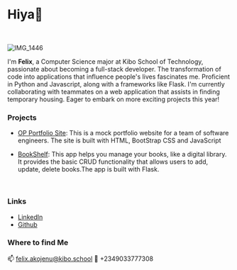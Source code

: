 # Hiya👋
<br />

![IMG_1446](https://github.com/Felix-Mauyon/Felix-Mauyon/assets/102523109/4f9eb05e-749c-481a-ad42-c1c8c85a5251)


I'm **Felix**, a Computer Science major at Kibo School of Technology, passionate about becoming a full-stack developer. The transformation of code into applications that influence people's lives fascinates me. Proficient in Python and Javascript, along with a frameworks like Flask. I'm currently collaborating with teammates on a web application that assists in finding temporary housing. Eager to embark on more exciting projects this year!
<br />

### Projects
- [OP Portfolio Site](https://felix-mauyon.github.io/OP-Portfolio-site/#):
This is a mock portfolio website for a team of software engineers. The site is built with HTML, BootStrap CSS and JavaScript

- [BookShelf](https://bookshelf-mbnb.onrender.com): This app helps you manage your books, like a digital library. It provides the basic CRUD functionality that allows users to add, update, delete books.The app is built with Flask.
<br />

### Links
- [LinkedIn](https://www.linkedin.com/in/felix-akojenu-510b81218/)
- [Github](https://github.com/Felix-Mauyon)

### Where to find Me
📫 felix.akojenu@kibo.school
📱 +2349033777308

<!--
**Felix-Mauyon/Felix-Mauyon** is a ✨ _special_ ✨ repository because its `README.md` (this file) appears on your GitHub profile.

Here are some ideas to get you started:

- 🔭 I’m currently working on ...
- 🌱 I’m currently learning ...
- 👯 I’m looking to collaborate on ...
- 🤔 I’m looking for help with ...
- 💬 Ask me about ...
- 📫 How to reach me: ...
- 😄 Pronouns: ...
- ⚡ Fun fact: ...
-->
